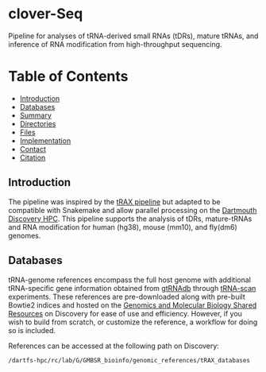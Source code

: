 # clover-Seq
Pipeline for analyses of tRNA-derived small RNAs (tDRs), mature tRNAs, and inference of RNA modification from high-throughput sequencing. 

# Table of Contents
- [Introduction](#introduction)
- [Databases](#databases)
- [Summary](#summary)
- [Directories](#directories)
- [Files](#files)
- [Implementation](#implementation)
- [Contact](#contact)
- [Citation](#citation)

## Introduction
The pipeline was inspired by the [tRAX pipeline](https://github.com/UCSC-LoweLab/tRAX) but adapted to be compatible with Snakemake and allow parallel processing on the [Dartmouth Discovery HPC](https://rc.dartmouth.edu/discoveryhpc/). This pipeline supports the analysis of tDRs, mature-tRNAs and RNA modification for human (hg38), mouse (mm10), and fly(dm6) genomes. 

## Databases
tRNA-genome references encompass the full host genome with additional tRNA-specific gene information obtained from [gtRNAdb](https://gtrnadb.ucsc.edu) through [tRNA-scan](https://lowelab.ucsc.edu/tRNAscan-SE/) experiments. These references are pre-downloaded along with pre-built Bowtie2 indices and hosted on the [Genomics and Molecular Biology Shared Resources](https://geiselmed.dartmouth.edu/gsr/) on Discovery for ease of use and efficiency. However, if you wish to build from scratch, or customize the reference, a workflow for doing so is included. 

References can be accessed at the following path on Discovery: 

`/dartfs-hpc/rc/lab/G/GMBSR_bioinfo/genomic_references/tRAX_databases`


